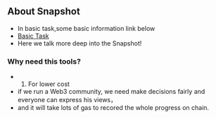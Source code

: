 ## About Snapshot
+ In basic task,some basic information link below
+ [Basic Task](https://github.com/rebase-network/Dapp-Learning/tree/main/basic/40-snapshot)
+ Here we talk more deep into the Snapshot!

### Why need this tools?
+ 1. For lower cost
+ if we run a Web3 community, we need make decisions fairly and everyone can express his views，
+ and it will take lots of gas to recored the whole progress on chain.